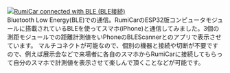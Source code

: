 [![RumiCar connected with BLE (BLE接続)](http://img.youtube.com/vi/-r6Vrhn5ifQ/0.jpg)](http://www.youtube.com/watch?v=-r6Vrhn5ifQ)<br>
Bluetooth Low Energy(BLE)での通信。RumiCarのESP32版コンピュータモジュールに搭載されているBLEを使ってスマホ(iPhone)と通信してみました。3個の測距モジュールでの距離計測値をいPhoneのBLEScannerとのアプリで表示させています。
マルチコネクトが可能なので、個別の機器と接続や切断が不要ですので、例えば展示会などで来場者に各自のスマホからRumiCarに接続してもらって自分のスマホで計測値を表示させて楽しんで頂くことなどが可能です。

